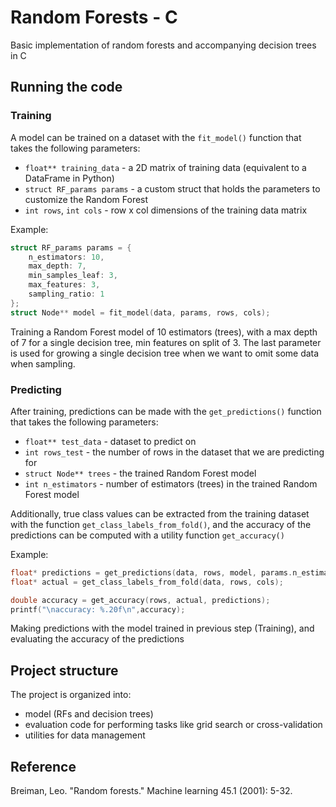 # Random Forests - C
Basic implementation of random forests and accompanying decision trees in C

## Running the code
### Training
A model can be trained on a dataset with the `fit_model()` function that takes the following parameters:
- `float** training_data` - a 2D matrix of training data (equivalent to a DataFrame in Python)
- `struct RF_params params` - a custom struct that holds the parameters to customize the Random Forest
- `int rows`, `int cols` - row x col dimensions of the training data matrix

Example:

```c
struct RF_params params = {
    n_estimators: 10, 
    max_depth: 7, 
    min_samples_leaf: 3, 
    max_features: 3, 
    sampling_ratio: 1
};
struct Node** model = fit_model(data, params, rows, cols);
```

Training a Random Forest model of 10 estimators (trees), with a max depth of 7 for a single decision tree, min features on split of 3. The last parameter is used for growing a single decision tree when we want to omit some data when sampling.

### Predicting

After training, predictions can be made with the `get_predictions()` function that takes the following parameters:
- `float** test_data` - dataset to predict on
- `int rows_test` - the number of rows in the dataset that we are predicting for
- `struct Node** trees` - the trained Random Forest model
- `int n_estimators` - number of estimators (trees) in the trained Random Forest model

Additionally, true class values can be extracted from the training dataset with the function `get_class_labels_from_fold()`, 
and the accuracy of the predictions can be computed with a utility function `get_accuracy()` 

Example:

```c
float* predictions = get_predictions(data, rows, model, params.n_estimators);
float* actual = get_class_labels_from_fold(data, rows, cols);

double accuracy = get_accuracy(rows, actual, predictions);
printf("\naccuracy: %.20f\n",accuracy);
```


Making predictions with the model trained in previous step (Training), and evaluating the accuracy of the predictions


## Project structure
The project is organized into:
- model (RFs and decision trees)
- evaluation code for performing tasks like grid search or cross-validation
- utilities for data management

## Reference
Breiman, Leo. "Random forests." Machine learning 45.1 (2001): 5-32.
